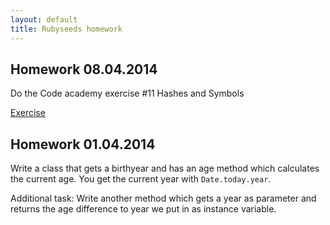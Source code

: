 ```yaml
---
layout: default
title: Rubyseeds homework
---
```


## Homework 08.04.2014

Do the Code academy exercise #11 Hashes and Symbols

[Exercise](http://www.codecademy.com/de/courses/ruby-beginner-en-Qn7Qw/0/1?curriculum_id=5059f8619189a5000201fbcb)

## Homework 01.04.2014

Write a class that gets a birthyear and has an age method which calculates the current age. You get the current year with `Date.today.year`.

Additional task:
Write another method which gets a year as parameter and returns the age difference to year we put in as instance variable.

